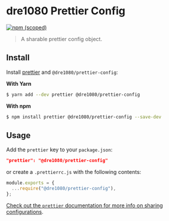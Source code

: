 # dre1080 Prettier Config

[![npm (scoped)](https://img.shields.io/npm/v/@dre1080/prettier-config)](https://www.npmjs.org/package/@dre1080/prettier-config)

> A sharable prettier config object.

## Install

Install [prettier](https://prettier.io/) and `@dre1080/prettier-config`:

**With Yarn**

```sh
$ yarn add --dev prettier @dre1080/prettier-config
```

**With npm**

```sh
$ npm install prettier @dre1080/prettier-config --save-dev
```

## Usage

Add the `prettier` key to your `package.json`:

```json
"prettier": "@dre1080/prettier-config"
```

or create a `.prettierrc.js` with the following contents:

```js
module.exports = {
  ...require("@dre1080/prettier-config"),
};
```

[Check out the `prettier` documentation for more info on sharing configurations](https://prettier.io/docs/en/configuration.html#sharing-configurations).
